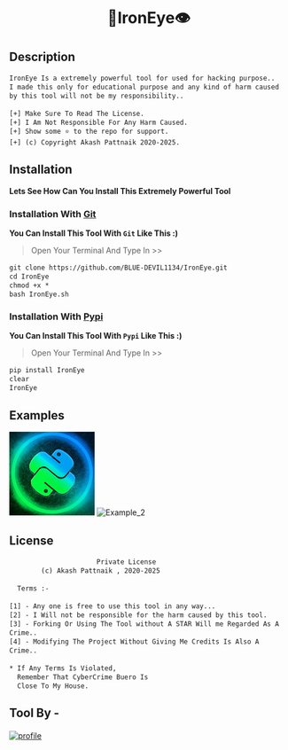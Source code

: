 # <p align="center">:bat:IronEye:eye:</p>

## Description
```stylelint
IronEye Is a extremely powerful tool for used for hacking purpose..
I made this only for educational purpose and any kind of harm caused 
by this tool will not be my responsibility..

[+] Make Sure To Read The License.
[+] I Am Not Responsible For Any Harm Caused.
[+] Show some ⭐ to the repo for support.
[+] (c) Copyright Akash Pattnaik 2020-2025.
```

## Installation
**Lets See How Can You Install This Extremely Powerful Tool**
### Installation With [Git](https://github.com/BLUE-DEVIL1134)
**You Can Install This Tool With `Git` Like This :)**
> Open Your Terminal And Type In >>
```stylelint
git clone https://github.com/BLUE-DEVIL1134/IronEye.git
cd IronEye
chmod +x *
bash IronEye.sh
```

### Installation With [Pypi](https://pypi.org/)
**You Can Install This Tool With `Pypi` Like This :)**
> Open Your Terminal And Type In >>
```stylelint
pip install IronEye
clear
IronEye
```

## Examples
<img src="img/1.png" alt="Example_1">
<img src="img/2.png" alt="Example_2">

## License
```
                      Private License
        (c) Akash Pattnaik , 2020-2025

  Terms :-

[1] - Any one is free to use this tool in any way...
[2] - I Will not be responsible for the harm caused by this tool.
[3] - Forking Or Using The Tool without A STAR Will me Regarded As A Crime..
[4] - Modifying The Project Without Giving Me Credits Is Also A Crime..

* If Any Terms Is Violated,
  Remember That CyberCrime Buero Is 
  Close To My House.
```

## **Tool By -**
<a href="https://telegram.me/AKASH_AM1">
    <img src="https://avatars1.githubusercontent.com/u/55914808?s=460&v=4" alt="profile" height="200" align="center">
</a>

